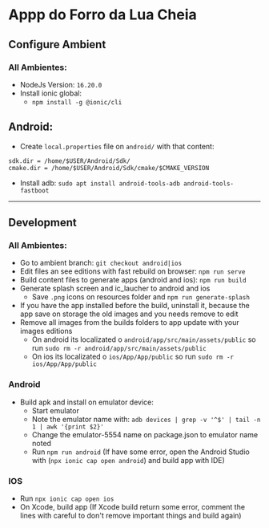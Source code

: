 # Appp do Forro da Lua Cheia

## Configure Ambient

### All Ambientes:

- NodeJs Version: `16.20.0`
- Install ionic global:
  - `npm install -g @ionic/cli`

## Android:

- Create `local.properties` file on `android/` with that content:
```
sdk.dir = /home/$USER/Android/Sdk/
cmake.dir = /home/$USER/Android/Sdk/cmake/$CMAKE_VERSION
```
- Install adb: `sudo apt install android-tools-adb android-tools-fastboot`

---

## Development

### All Ambientes:
- Go to ambient branch:
  `git checkout android|ios`
- Edit files an see editions with fast rebuild on browser:
  `npm run serve`
- Build content files to generate apps (android and ios):
  `npm run build`
- Generate splash screen and ic_laucher to android and ios
  - Save `.png` icons on resources folder and
  `npm run generate-splash`
- If you have the app installed before the build, uninstall it, because the app save on storage the old images and you needs remove to edit
- Remove all images from the builds folders to app update with your images editions
  - On android its localizated o `android/app/src/main/assets/public` so run `sudo rm -r android/app/src/main/assets/public`
  - On ios its localizated o `ios/App/App/public` so run `sudo rm -r ios/App/App/public`

### Android

- Build apk and install on emulator device:
  - Start emulator
  - Note the emulator name with: `adb devices | grep -v '^$' | tail -n 1 | awk '{print $2}'`
  - Change the emulator-5554 name on package.json to emulator name noted
  - Run `npm run android`
(If have some error, open the Android Studio with (`npx ionic cap open android`) and build app with IDE)

### IOS

- Run `npx ionic cap open ios`
- On Xcode, build app
(If Xcode build return some error, comment the lines with careful to don't remove important things and build again)